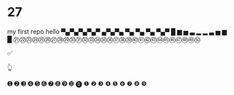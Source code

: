 # 27
my first repo
hello
▀▄▀▄▀▄▀▄▀ ▄▀▄▀▄ ▀▄ ▀▄ ▀▄ ▀▄▀
  █ ▆ ▅ ▃ ▂ ▂ ▃ ▅ ▆ █
  ㉑㉒㉓㉔㉕㉖㉗㉘㉙㉚㉛㉜㉝㉞㉟㊱㊲㊳㊴㊵㊶㊷㊸㊹㊺㊻㊼㊽㊾㊿



✅




👆



➊ ➋ ➌ ➍ ➎ ➏ ➐ ➑ ➒ ➓ ⓿ ❶ ❷ ❸ ❹ ❺ ❻ ❼ ❽ ❾

